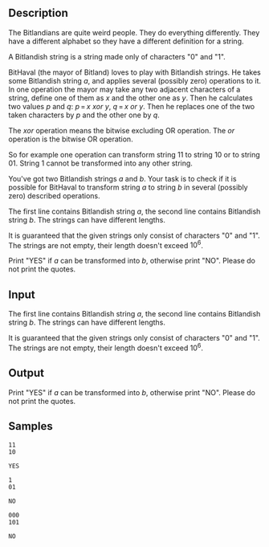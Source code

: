 ## Description

<div><p>The Bitlandians are quite weird people. They do everything differently. They have a different alphabet so they have a different definition for a string.</p><p>A Bitlandish string is a string made only of characters "<span class="tex-font-style-tt">0</span>" and "<span class="tex-font-style-tt">1</span>".</p><p>BitHaval (the mayor of Bitland) loves to play with Bitlandish strings. He takes some Bitlandish string <span class="tex-span"><i>a</i></span>, and applies several (possibly zero) operations to it. In one operation the mayor may take any two adjacent characters of a string, define one of them as <span class="tex-span"><i>x</i></span> and the other one as <span class="tex-span"><i>y</i></span>. Then he calculates two values <span class="tex-span"><i>p</i></span> and <span class="tex-span"><i>q</i></span>: <span class="tex-span"><i>p</i> = <i>x</i>&nbsp;<i>xor</i>&nbsp;<i>y</i></span>, <span class="tex-span"><i>q</i> = <i>x</i>&nbsp;<i>or</i>&nbsp;<i>y</i></span>. Then he replaces one of the two taken characters by <span class="tex-span"><i>p</i></span> and the other one by <span class="tex-span"><i>q</i></span>.</p><p>The <span class="tex-span"><i>xor</i></span> operation means the bitwise excluding OR operation. The <span class="tex-span"><i>or</i></span> operation is the bitwise OR operation.</p><p>So for example one operation can transform string <span class="tex-font-style-tt">11</span> to string <span class="tex-font-style-tt">10</span> or to string <span class="tex-font-style-tt">01</span>. String <span class="tex-font-style-tt">1</span> cannot be transformed into any other string.</p><p>You've got two Bitlandish strings <span class="tex-span"><i>a</i></span> and <span class="tex-span"><i>b</i></span>. Your task is to check if it is possible for BitHaval to transform string <span class="tex-span"><i>a</i></span> to string <span class="tex-span"><i>b</i></span> in several (possibly zero) described operations.</p></div><div class="input-specification"><p>The first line contains Bitlandish string <span class="tex-span"><i>a</i></span>, the second line contains Bitlandish string <span class="tex-span"><i>b</i></span>. The strings can have different lengths.</p><p>It is guaranteed that the given strings only consist of characters "0" and "1". The strings are not empty, their length doesn't exceed <span class="tex-span">10<sup class="upper-index">6</sup></span>.</p></div><div class="output-specification"><p>Print "<span class="tex-font-style-tt">YES</span>" if <span class="tex-span"><i>a</i></span> can be transformed into <span class="tex-span"><i>b</i></span>, otherwise print "<span class="tex-font-style-tt">NO</span>". Please do not print the quotes.</p></div>


## Input

<p>The first line contains Bitlandish string <span class="tex-span"><i>a</i></span>, the second line contains Bitlandish string <span class="tex-span"><i>b</i></span>. The strings can have different lengths.</p><p>It is guaranteed that the given strings only consist of characters "0" and "1". The strings are not empty, their length doesn't exceed <span class="tex-span">10<sup class="upper-index">6</sup></span>.</p>


## Output

<p>Print "<span class="tex-font-style-tt">YES</span>" if <span class="tex-span"><i>a</i></span> can be transformed into <span class="tex-span"><i>b</i></span>, otherwise print "<span class="tex-font-style-tt">NO</span>". Please do not print the quotes.</p>


## Samples

```input1
11
10

```

```output1
YES

```






```input2
1
01

```

```output2
NO

```






```input3
000
101

```

```output3
NO

```



